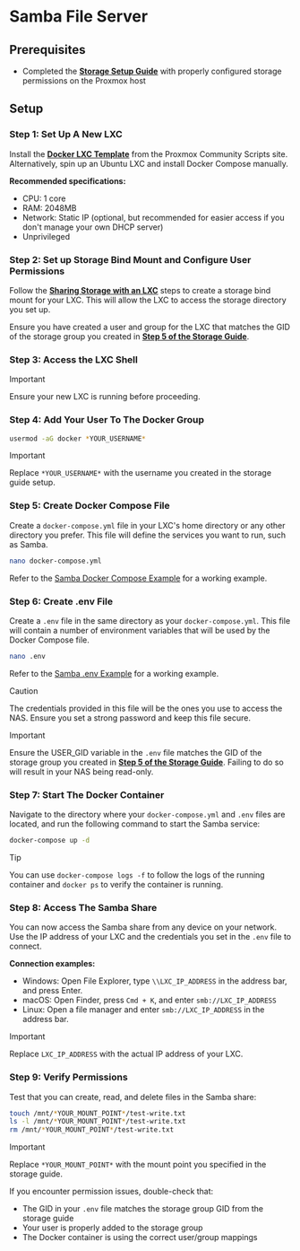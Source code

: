 # Samba File Server

## Prerequisites

- Completed the **[Storage Setup Guide](../storage/readme.md)** with properly configured storage permissions on the Proxmox host

## Setup

### Step 1: Set Up A New LXC

Install the **[Docker LXC Template](https://community-scripts.github.io/ProxmoxVE/scripts?id=docker)** from the Proxmox Community Scripts site. Alternatively, spin up an Ubuntu LXC and install Docker Compose manually.

**Recommended specifications:**
- CPU: 1 core
- RAM: 2048MB
- Network: Static IP (optional, but recommended for easier access if you don't manage your own DHCP server)
- Unprivileged

### Step 2: Set up Storage Bind Mount and Configure User Permissions
Follow the **[Sharing Storage with an LXC](../storage/readme.md#sharing-storage-with-an-unprivileged-lxc)** steps to create a storage bind mount for your LXC. This will allow the LXC to access the storage directory you set up.

Ensure you have created a user and group for the LXC that matches the GID of the storage group you created in **[Step 5 of the Storage Guide](../storage/readme.md#step-5-create-storage-group)**.

### Step 3: Access the LXC Shell
> [!IMPORTANT]
> Ensure your new LXC is running before proceeding.

### Step 4: Add Your User To The Docker Group
```bash
usermod -aG docker *YOUR_USERNAME*
```
> [!IMPORTANT]
> Replace `*YOUR_USERNAME*` with the username you created in the storage guide setup.

### Step 5: Create Docker Compose File
Create a `docker-compose.yml` file in your LXC's home directory or any other directory you prefer. This file will define the services you want to run, such as Samba.

```bash
nano docker-compose.yml
```

Refer to the [Samba Docker Compose Example](../smb-nas/docker-compose.yml) for a working example.

### Step 6: Create .env File
Create a `.env` file in the same directory as your `docker-compose.yml`. This file will contain a number of environment variables that will be used by the Docker Compose file.

```bash
nano .env
```

Refer to the [Samba .env Example](../smb-nas/.env) for a working example.

> [!CAUTION]
> The credentials provided in this file will be the ones you use to access the NAS. Ensure you set a strong password and keep this file secure.

> [!IMPORTANT]
> Ensure the USER_GID variable in the `.env` file matches the GID of the storage group you created in **[Step 5 of the Storage Guide](../storage/readme.md#step-5-create-storage-group)**. Failing to do so will result in your NAS being read-only.

### Step 7: Start The Docker Container
Navigate to the directory where your `docker-compose.yml` and `.env` files are located, and run the following command to start the Samba service:

```bash
docker-compose up -d
```

> [!TIP]
> You can use `docker-compose logs -f` to follow the logs of the running container and `docker ps` to verify the container is running.

### Step 8: Access The Samba Share
You can now access the Samba share from any device on your network. Use the IP address of your LXC and the credentials you set in the `.env` file to connect.

**Connection examples:**
- Windows: Open File Explorer, type `\\LXC_IP_ADDRESS` in the address bar, and press Enter.
- macOS: Open Finder, press `Cmd + K`, and enter `smb://LXC_IP_ADDRESS`
- Linux: Open a file manager and enter `smb://LXC_IP_ADDRESS` in the address bar.

> [!IMPORTANT]
> Replace `LXC_IP_ADDRESS` with the actual IP address of your LXC.

### Step 9: Verify Permissions
Test that you can create, read, and delete files in the Samba share:

```bash
touch /mnt/*YOUR_MOUNT_POINT*/test-write.txt
ls -l /mnt/*YOUR_MOUNT_POINT*/test-write.txt
rm /mnt/*YOUR_MOUNT_POINT*/test-write.txt
```

> [!IMPORTANT]
> Replace `*YOUR_MOUNT_POINT*` with the mount point you specified in the storage guide.

If you encounter permission issues, double-check that:
- The GID in your `.env` file matches the storage group GID from the storage guide
- Your user is properly added to the storage group
- The Docker container is using the correct user/group mappings